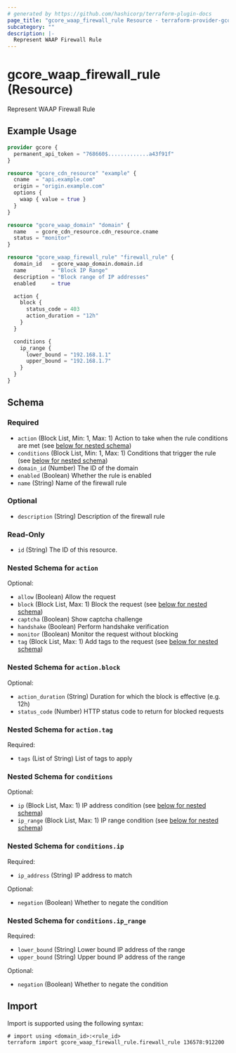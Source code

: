```yaml
---
# generated by https://github.com/hashicorp/terraform-plugin-docs
page_title: "gcore_waap_firewall_rule Resource - terraform-provider-gcore"
subcategory: ""
description: |-
  Represent WAAP Firewall Rule
---
```


# gcore_waap_firewall_rule (Resource)

Represent WAAP Firewall Rule

## Example Usage

```terraform
provider gcore {
  permanent_api_token = "768660$.............a43f91f"
}

resource "gcore_cdn_resource" "example" {
  cname  = "api.example.com"
  origin = "origin.example.com"
  options {
    waap { value = true }
  }
}

resource "gcore_waap_domain" "domain" {
  name   = gcore_cdn_resource.cdn_resource.cname
  status = "monitor"
}

resource "gcore_waap_firewall_rule" "firewall_rule" {
  domain_id   = gcore_waap_domain.domain.id
  name        = "Block IP Range"
  description = "Block range of IP addresses"
  enabled     = true

  action {
    block {
      status_code = 403
      action_duration = "12h"
    }
  }

  conditions {
    ip_range {
      lower_bound = "192.168.1.1"
      upper_bound = "192.168.1.7"
    }
  }
}
```

<!-- schema generated by tfplugindocs -->
## Schema

### Required

- `action` (Block List, Min: 1, Max: 1) Action to take when the rule conditions are met (see [below for nested schema](#nestedblock--action))
- `conditions` (Block List, Min: 1, Max: 1) Conditions that trigger the rule (see [below for nested schema](#nestedblock--conditions))
- `domain_id` (Number) The ID of the domain
- `enabled` (Boolean) Whether the rule is enabled
- `name` (String) Name of the firewall rule

### Optional

- `description` (String) Description of the firewall rule

### Read-Only

- `id` (String) The ID of this resource.

<a id="nestedblock--action"></a>
### Nested Schema for `action`

Optional:

- `allow` (Boolean) Allow the request
- `block` (Block List, Max: 1) Block the request (see [below for nested schema](#nestedblock--action--block))
- `captcha` (Boolean) Show captcha challenge
- `handshake` (Boolean) Perform handshake verification
- `monitor` (Boolean) Monitor the request without blocking
- `tag` (Block List, Max: 1) Add tags to the request (see [below for nested schema](#nestedblock--action--tag))

<a id="nestedblock--action--block"></a>
### Nested Schema for `action.block`

Optional:

- `action_duration` (String) Duration for which the block is effective (e.g. 12h)
- `status_code` (Number) HTTP status code to return for blocked requests


<a id="nestedblock--action--tag"></a>
### Nested Schema for `action.tag`

Required:

- `tags` (List of String) List of tags to apply



<a id="nestedblock--conditions"></a>
### Nested Schema for `conditions`

Optional:

- `ip` (Block List, Max: 1) IP address condition (see [below for nested schema](#nestedblock--conditions--ip))
- `ip_range` (Block List, Max: 1) IP range condition (see [below for nested schema](#nestedblock--conditions--ip_range))

<a id="nestedblock--conditions--ip"></a>
### Nested Schema for `conditions.ip`

Required:

- `ip_address` (String) IP address to match

Optional:

- `negation` (Boolean) Whether to negate the condition


<a id="nestedblock--conditions--ip_range"></a>
### Nested Schema for `conditions.ip_range`

Required:

- `lower_bound` (String) Lower bound IP address of the range
- `upper_bound` (String) Upper bound IP address of the range

Optional:

- `negation` (Boolean) Whether to negate the condition

## Import

Import is supported using the following syntax:

```shell
# import using <domain_id>:<rule_id>
terraform import gcore_waap_firewall_rule.firewall_rule 136578:912200
```
